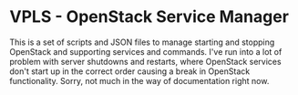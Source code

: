 VPLS - OpenStack Service Manager
===================

This is a set of scripts and JSON files to manage starting and stopping OpenStack and supporting services and commands. I've run into a lot of problem with server shutdowns and restarts, where OpenStack services don't start up in the correct order causing a break in OpenStack functionality. Sorry, not much in the way of documentation right now.
